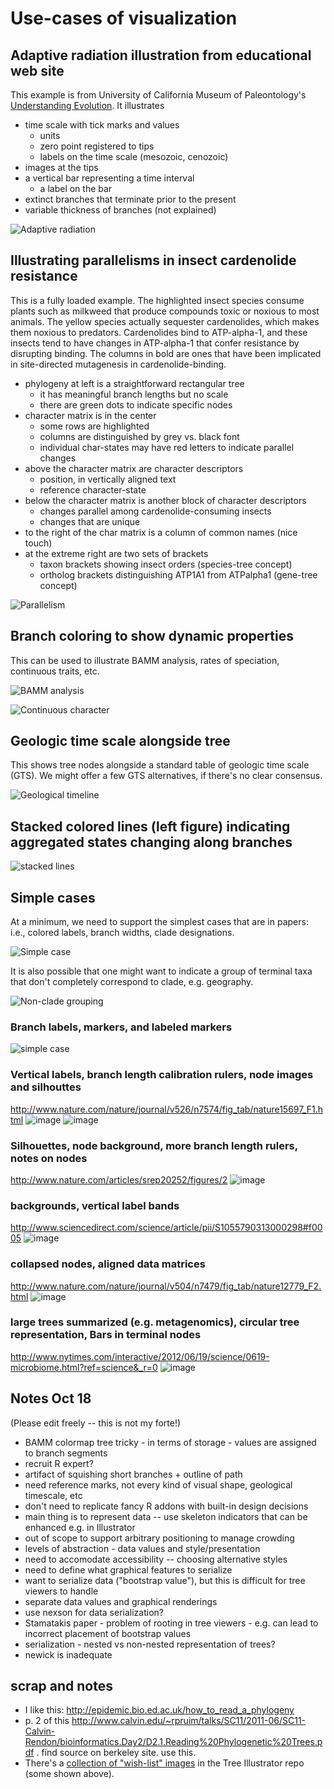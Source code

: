 # Use-cases of visualization 

## Adaptive radiation illustration from educational web site

This example is from University of California Museum of Paleontology's [Understanding Evolution](http://evolution.berkeley.edu). It illustrates 
* time scale with tick marks and values
   * units
   * zero point registered to tips
   * labels on the time scale (mesozoic, cenozoic)
* images at the tips
* a vertical bar representing a time interval 
   * a label on the bar
* extinct branches that terminate prior to the present
* variable thickness of branches (not explained) 

![Adaptive radiation](adapt_rad.gif "Illustration of adaptive radiation")

## Illustrating parallelisms in insect cardenolide resistance

This is a fully loaded example. The highlighted insect species consume plants such as milkweed that produce compounds toxic or noxious to most animals.  The yellow species actually sequester cardenolides, which makes them noxious to predators.  Cardenolides bind to  ATP-alpha-1, and these insects tend to have changes in ATP-alpha-1 that confer resistance by disrupting binding.  The columns in bold are ones that have been implicated in site-directed mutagenesis in cardenolide-binding. 

* phylogeny at left is a straightforward rectangular tree 
   * it has meaningful branch lengths but no scale
   * there are green dots to indicate specific nodes
* character matrix is in the center
   * some rows are highlighted
   * columns are distinguished by grey vs. black font
   * individual char-states may have red letters to indicate parallel changes
* above the character matrix are character descriptors 
   * position, in vertically aligned text
   * reference character-state
* below the character matrix is another block of character descriptors
   * changes parallel among cardenolide-consuming insects
   * changes that are unique
* to the right of the char matrix is a column of common names (nice touch)
* at the extreme right are two sets of brackets
   * taxon brackets showing insect orders (species-tree concept)
   * ortholog brackets distinguishing ATP1A1 from ATPalpha1 (gene-tree concept)

![Parallelism](zhen_cardenolides.png "Parallelisms in insect cardenolide resistance")

## Branch coloring to show dynamic properties

This can be used to illustrate BAMM analysis, rates of speciation, continuous traits, etc.

![BAMM analysis](https://github.com/OpenTreeOfLife/tree-illustrator/blob/master/wishlist-images/bamm_gallery_example.png "BAMM analysis")

![Continuous character](https://github.com/OpenTreeOfLife/tree-illustrator/blob/master/wishlist-images/contMap-example.png "ContMap example")

## Geologic time scale alongside tree

This shows tree nodes alongside a standard table of geologic time scale (GTS). We might offer a few GTS alternatives, if there's no clear consensus.

![Geological timeline](https://github.com/OpenTreeOfLife/tree-illustrator/blob/master/wishlist-images/MPN_example.png "GTS example")

## Stacked colored lines (left figure) indicating aggregated states changing along branches

![stacked lines](Rhododendron-supfig.png "stacked lines")

## Simple cases

At a minimum, we need to support the simplest cases that are in papers: i.e., colored labels, branch widths, clade designations.

![Simple case](https://github.com/daisieh/phylostylotastic/blob/master/analysis/populus.png "Simple cladogram")

It is also possible that one might want to indicate a group of terminal taxa that don't completely correspond to clade, e.g. geography.

![Non-clade grouping](https://github.com/daisieh/phylostylotastic/blob/master/analysis/lupinus.png "Non-clade grouping")

### Branch labels, markers, and labeled markers

![simple case](lupinus-legcyc.jpg "branch labels and markers")

### Vertical labels, branch length calibration rulers, node images and silhouttes

http://www.nature.com/nature/journal/v526/n7574/fig_tab/nature15697_F1.html
![image](https://cloud.githubusercontent.com/assets/163658/19475951/e9c39a86-9536-11e6-953f-31334364b5f5.png)
![image](https://cloud.githubusercontent.com/assets/163658/19475961/f4424d72-9536-11e6-8659-eba629d201e3.png)

### Silhouettes, node background, more branch length rulers, notes on nodes

http://www.nature.com/articles/srep20252/figures/2
![image](https://cloud.githubusercontent.com/assets/163658/19475927/cf37cda4-9536-11e6-9343-6788a25f3ab6.png)

### backgrounds, vertical label bands

http://www.sciencedirect.com/science/article/pii/S1055790313000298#f0005
![image](https://cloud.githubusercontent.com/assets/163658/19475915/c3dc6668-9536-11e6-97fd-d27f59ac7251.png)

### collapsed nodes, aligned data matrices 
http://www.nature.com/nature/journal/v504/n7479/fig_tab/nature12779_F2.html
![image](https://cloud.githubusercontent.com/assets/163658/19475884/a16d54ac-9536-11e6-868d-94a2e0dd882e.png)

### large trees summarized (e.g. metagenomics), circular tree representation, Bars in terminal nodes

http://www.nytimes.com/interactive/2012/06/19/science/0619-microbiome.html?ref=science&_r=0 
![image](https://cloud.githubusercontent.com/assets/163658/19475876/94d30e94-9536-11e6-91b3-2fb0653d7594.png)

## Notes Oct 18

(Please edit freely -- this is not my forte!)

* BAMM colormap tree tricky - in terms of storage - values are assigned to branch segments
* recruit R expert?
* artifact of squishing short branches + outline of path
* need reference marks, not every kind of visual shape, geological timescale, etc
* don't need to replicate fancy R addons with built-in design decisions
* main thing is to represent data -- use skeleton indicators that can be enhanced e.g. in Illustrator
* out of scope to support arbitrary positioning to manage crowding
* levels of abstraction - data values and style/presentation
* need to accomodate accessibility -- choosing alternative styles
* need to define what graphical features to serialize
* want to serialize data ("bootstrap value"), but this is difficult for tree viewers to handle
* separate data values and graphical renderings
* use nexson for data serialization?
* Stamatakis paper - problem of rooting in tree viewers - e.g. can lead to incorrect placement of bootstrap values
* serialization - nested vs non-nested representation of trees?
* newick is inadequate

## scrap and notes

* I like this: http://epidemic.bio.ed.ac.uk/how_to_read_a_phylogeny
* p. 2 of this http://www.calvin.edu/~rpruim/talks/SC11/2011-06/SC11-Calvin-Rendon/bioinformatics.Day2/D2.1.Reading%20Phylogenetic%20Trees.pdf .  find source on berkeley site.  use this.  
* There's a [collection of "wish-list" images](https://github.com/OpenTreeOfLife/tree-illustrator/tree/master/wishlist-images) in the Tree Illustrator repo (some shown above).
